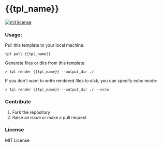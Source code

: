 # {{tpl_name}}

[![mit license](https://img.shields.io/badge/license-mit-yellow.svg)](https://opensource.org/licenses/mit)

### Usage:

Pull this template to your local machine:

```
tpl pull {{tpl_name}}

```

Generate files or dirs from this template:

```
> tpl render {{tpl_name}} --output_dir ./

```

If you don't want to write rendered files to disk, you can specify echo mode:

```
> tpl render {{tpl_name}} --output_dir ./ --echo

```

### Contribute

1. Fork the repository
2. Raise an issue or make a pull request

### License

MIT License
